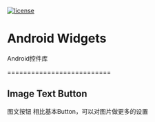 [![license](https://img.shields.io/github/license/mashape/apistatus.svg)]()

# Android Widgets
Android控件库

==========================
## Image Text Button
图文按钮
相比基本Button，可以对图片做更多的设置
